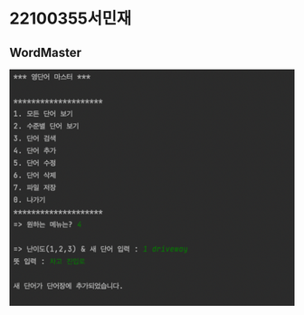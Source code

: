 # 22100355서민재
## WordMaster

<img src="https://github.com/suhminjae/WordMaster/blob/master/screenshot/image/단어추가.png?raw=true">
